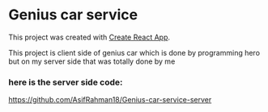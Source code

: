 # Genius car service

This project was created with [Create React App](https://github.com/facebook/create-react-app).

This project is client side of genius car which is done by programming hero but on my server side that was totally done by me

### here is the server side code: 

https://github.com/AsifRahman18/Genius-car-service-server

